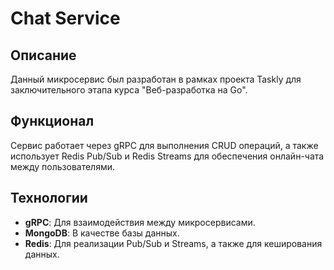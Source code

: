 # Chat Service

## Описание

Данный микросервис был разработан в рамках проекта Taskly для заключительного этапа курса "Веб-разработка на Go".

## Функционал

Сервис работает через gRPC для выполнения CRUD операций, а также использует Redis Pub/Sub и Redis Streams для обеспечения онлайн-чата между пользователями.

## Технологии

- **gRPC**: Для взаимодействия между микросервисами.
- **MongoDB**: В качестве базы данных.
- **Redis**: Для реализации Pub/Sub и Streams, а также для кеширования данных.
